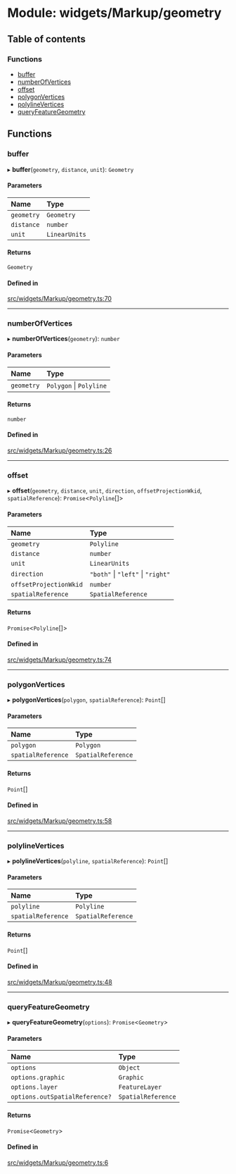 # Module: widgets/Markup/geometry

## Table of contents

### Functions

- [buffer](../wiki/widgets.Markup.geometry#buffer)
- [numberOfVertices](../wiki/widgets.Markup.geometry#numberofvertices)
- [offset](../wiki/widgets.Markup.geometry#offset)
- [polygonVertices](../wiki/widgets.Markup.geometry#polygonvertices)
- [polylineVertices](../wiki/widgets.Markup.geometry#polylinevertices)
- [queryFeatureGeometry](../wiki/widgets.Markup.geometry#queryfeaturegeometry)

## Functions

### buffer

▸ **buffer**(`geometry`, `distance`, `unit`): `Geometry`

#### Parameters

| Name | Type |
| :------ | :------ |
| `geometry` | `Geometry` |
| `distance` | `number` |
| `unit` | `LinearUnits` |

#### Returns

`Geometry`

#### Defined in

[src/widgets/Markup/geometry.ts:70](https://github.com/CityOfVernonia/core/blob/ba79e76/src/widgets/Markup/geometry.ts#L70)

___

### numberOfVertices

▸ **numberOfVertices**(`geometry`): `number`

#### Parameters

| Name | Type |
| :------ | :------ |
| `geometry` | `Polygon` \| `Polyline` |

#### Returns

`number`

#### Defined in

[src/widgets/Markup/geometry.ts:26](https://github.com/CityOfVernonia/core/blob/ba79e76/src/widgets/Markup/geometry.ts#L26)

___

### offset

▸ **offset**(`geometry`, `distance`, `unit`, `direction`, `offsetProjectionWkid`, `spatialReference`): `Promise`<`Polyline`[]\>

#### Parameters

| Name | Type |
| :------ | :------ |
| `geometry` | `Polyline` |
| `distance` | `number` |
| `unit` | `LinearUnits` |
| `direction` | ``"both"`` \| ``"left"`` \| ``"right"`` |
| `offsetProjectionWkid` | `number` |
| `spatialReference` | `SpatialReference` |

#### Returns

`Promise`<`Polyline`[]\>

#### Defined in

[src/widgets/Markup/geometry.ts:74](https://github.com/CityOfVernonia/core/blob/ba79e76/src/widgets/Markup/geometry.ts#L74)

___

### polygonVertices

▸ **polygonVertices**(`polygon`, `spatialReference`): `Point`[]

#### Parameters

| Name | Type |
| :------ | :------ |
| `polygon` | `Polygon` |
| `spatialReference` | `SpatialReference` |

#### Returns

`Point`[]

#### Defined in

[src/widgets/Markup/geometry.ts:58](https://github.com/CityOfVernonia/core/blob/ba79e76/src/widgets/Markup/geometry.ts#L58)

___

### polylineVertices

▸ **polylineVertices**(`polyline`, `spatialReference`): `Point`[]

#### Parameters

| Name | Type |
| :------ | :------ |
| `polyline` | `Polyline` |
| `spatialReference` | `SpatialReference` |

#### Returns

`Point`[]

#### Defined in

[src/widgets/Markup/geometry.ts:48](https://github.com/CityOfVernonia/core/blob/ba79e76/src/widgets/Markup/geometry.ts#L48)

___

### queryFeatureGeometry

▸ **queryFeatureGeometry**(`options`): `Promise`<`Geometry`\>

#### Parameters

| Name | Type |
| :------ | :------ |
| `options` | `Object` |
| `options.graphic` | `Graphic` |
| `options.layer` | `FeatureLayer` |
| `options.outSpatialReference?` | `SpatialReference` |

#### Returns

`Promise`<`Geometry`\>

#### Defined in

[src/widgets/Markup/geometry.ts:6](https://github.com/CityOfVernonia/core/blob/ba79e76/src/widgets/Markup/geometry.ts#L6)
